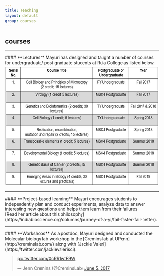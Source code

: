 ```yaml
---
title: Teaching 
layout: default
group: courses
---
```


## **courses**

<hr>
#### **Lectures**
Mayuri has designed and taught a number of courses for undergraduate/ post graduate students at Ruia College as listed below. <br>
<img class="img-responsive" src="/static/img/teaching courses.jpg" alt="List of Courses" style="width:600px;height:396px;">
<hr>
#### **Project-based learning**
Mayuri encourages students to independently plan and conduct experiments, analyze data to answer interesting new questions and helps them learn from their failures<br>
[Read her article about this philosophy](https://indiabioscience.org/columns/journey-of-a-yi/fail-faster-fail-better).
<hr>
#### **Workshops**
As a postdoc, Mayuri designed and conducted the Molecular biology lab workshop in the [Cremins lab at UPenn](http://creminslab.com/) along with [Jackie Valeri](https://twitter.com/jackievalerisci).
<blockquote class="twitter-tweet"><p lang="und" dir="ltr"> <a href="https://t.co/0cRR1wtF9W">pic.twitter.com/0cRR1wtF9W</a></p>&mdash; Jenn Cremins (@CreminsLab) <a href="https://twitter.com/CreminsLab/status/871833269276463104?ref_src=twsrc%5Etfw">June 5, 2017</a></blockquote> <script async src="https://platform.twitter.com/widgets.js" charset="utf-8"></script>


